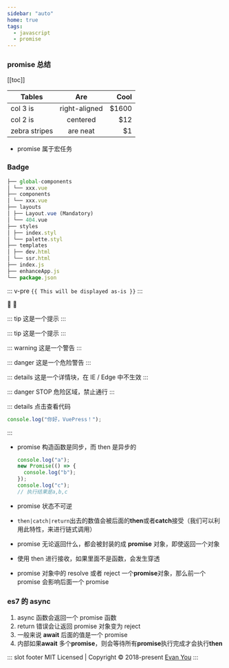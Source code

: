 ```yaml
---
sidebar: "auto"
home: true
tags:
  - javascript
  - promise
---
```


### promise 总结

[[toc]]

| Tables        |      Are      |  Cool |
| ------------- | :-----------: | ----: |
| col 3 is      | right-aligned | $1600 |
| col 2 is      |   centered    |   $12 |
| zebra stripes |   are neat    |    $1 |

<!-- more -->

- promise 属于宏任务

### Badge <Badge text="beta" type="warning"/> <Badge text="默认主题"/>

```javascript
├── global-components
│ └── xxx.vue
├── components
│ └── xxx.vue
├── layouts
│ ├── Layout.vue (Mandatory)
│ └── 404.vue
├── styles
│ ├── index.styl
│ └── palette.styl
├── templates
│ ├── dev.html
│ └── ssr.html
├── index.js
├── enhanceApp.js
└── package.json
```

::: v-pre
`{{ This will be displayed as-is }}`
:::

:tada: :100:

::: tip
这是一个提示
:::

::: tip
这是一个提示
:::

::: warning
这是一个警告
:::

::: danger
这是一个危险警告
:::

::: details
这是一个详情块，在 IE / Edge 中不生效
:::

::: danger STOP
危险区域，禁止通行
:::

::: details 点击查看代码

```js
console.log("你好，VuePress！");
```

:::

<!-- more -->

- promise 构造函数是同步，而 then 是异步的

  ```javascript {4}
  console.log("a");
  new Promise(() => {
    console.log("b");
  });
  console.log("c");
  // 执行结果是a,b,c
  ```

- promise 状态不可逆

- `then|catch|return`出去的数值会被后面的**then**或者**catch**接受（我们可以利用此特性，来进行链式调用）

- promise 无论返回什么，都会被封装的成 **promise** 对象，即使返回一个对象

- 使用 then 进行接收，如果里面不是函数，会发生穿透

- promise 对象中的 resolve 或者 reject 一个**promise**对象，那么前一个 promise 会影响后面一个 promise

### es7 的 async

1. async 函数会返回一个 promise 函数
2. return 错误会让返回 promise 对象变为 reject
3. 一般来说 **await** 后面的值是一个 promise
4. 内部如果**await** 多个**promise**，则会等待所有**promise**执行完成才会执行**then**

::: slot footer
MIT Licensed | Copyright © 2018-present [Evan You](https://github.com/yyx990803)
:::
